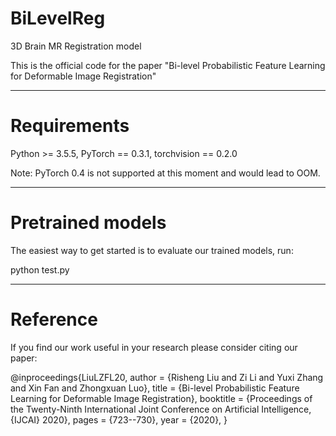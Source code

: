 # BiLevelReg
3D Brain MR Registration model

This is the official code for the paper "Bi-level Probabilistic Feature Learning for Deformable Image Registration"

------------------------------------------------------------------------
# Requirements

Python >= 3.5.5, PyTorch == 0.3.1, torchvision == 0.2.0

Note: PyTorch 0.4 is not supported at this moment and would lead to OOM.

------------------------------------------------------------------------
# Pretrained models

The easiest way to get started is to evaluate our trained models, run:

python test.py

------------------------------------------------------------------------
# Reference

If you find our work useful in your research please consider citing our paper:

@inproceedings{LiuLZFL20,
  author    = {Risheng Liu and Zi Li and Yuxi Zhang and Xin Fan and Zhongxuan Luo},
  title     = {Bi-level Probabilistic Feature Learning for Deformable Image Registration},
  booktitle = {Proceedings of the Twenty-Ninth International Joint Conference on
               Artificial Intelligence, {IJCAI} 2020},
  pages     = {723--730},
  year      = {2020},
}
